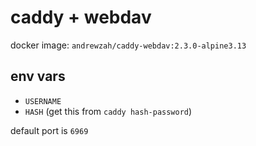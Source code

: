 # caddy + webdav

docker image: `andrewzah/caddy-webdav:2.3.0-alpine3.13`

## env vars
* `USERNAME`
* `HASH` (get this from `caddy hash-password`)

default port is `6969`
